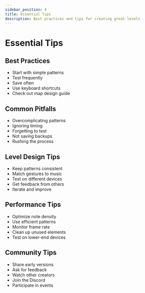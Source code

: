 ```yaml
---
sidebar_position: 4
title: Essential Tips
description: Best practices and tips for creating great levels
---
```


# Essential Tips

## Best Practices
- Start with simple patterns
- Test frequently
- Save often
- Use keyboard shortcuts
- Check out map design guide

## Common Pitfalls
- Overcomplicating patterns
- Ignoring timing
- Forgetting to test
- Not saving backups
- Rushing the process

## Level Design Tips
- Keep patterns consistent
- Match gestures to music
- Test on different devices
- Get feedback from others
- Iterate and improve

## Performance Tips
- Optimize note density
- Use efficient patterns
- Monitor frame rate
- Clean up unused elements
- Test on lower-end devices

## Community Tips
- Share early versions
- Ask for feedback
- Watch other creators
- Join the Discord
- Participate in events 